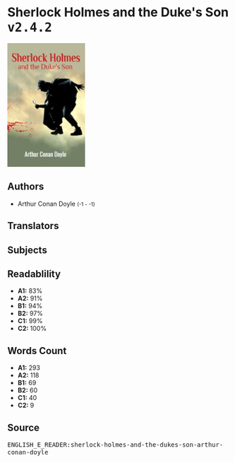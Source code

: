 # Sherlock Holmes and the Duke's Son <kbd>v2.4.2</kbd>

![](./cover.medium.jpg "")

## Authors


 - Arthur Conan Doyle <small>(-1 - -1)</small>

## Translators



## Subjects



## Readablility


 - **A1:** 83%
 - **A2:** 91%
 - **B1:** 94%
 - **B2:** 97%
 - **C1:** 99%
 - **C2:** 100%

## Words Count


 - **A1:** 293
 - **A2:** 118
 - **B1:** 69
 - **B2:** 60
 - **C1:** 40
 - **C2:** 9

## Source


<kbd>ENGLISH_E_READER:sherlock-holmes-and-the-dukes-son-arthur-conan-doyle</kbd>
